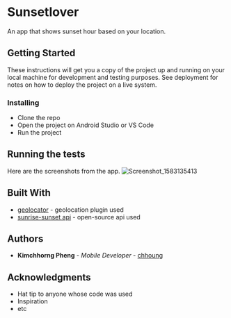 # Sunsetlover

An app that shows sunset hour based on your location.

## Getting Started

These instructions will get you a copy of the project up and running on your local machine for development and testing purposes. See deployment for notes on how to deploy the project on a live system.

### Installing

- Clone the repo
- Open the project on Android Studio or VS Code
- Run the project

## Running the tests
Here are the screenshots from the app.
![Screenshot_1583135413](https://user-images.githubusercontent.com/22555508/76070735-9a4ba200-5fc7-11ea-986f-79a15c2757e5.png)

## Built With

* [geolocator](https://pub.dev/packages/geolocator) - geolocation plugin used
* [sunrise-sunset api](sunrise-sunset.org) - open-source api used 

## Authors

* **Kimchhorng Pheng** - *Mobile Developer* - [chhoung](https://github.com/chhoung)


## Acknowledgments

* Hat tip to anyone whose code was used
* Inspiration
* etc


